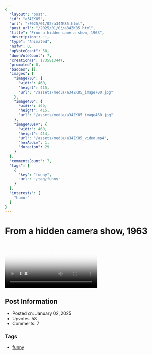```yaml
---
{
  "layout": "post",
  "id": "a34ZK85",
  "url": "/2025/01/02/a34ZK85.html",
  "post_url": "/2025/01/02/a34ZK85.html",
  "title": "From a hidden camera show, 1963",
  "description": "",
  "type": "Animated",
  "nsfw": 0,
  "upVoteCount": 58,
  "downVoteCount": 7,
  "creationTs": 1735813449,
  "promoted": 0,
  "badges": [],
  "images": {
    "image700": {
      "width": 460,
      "height": 415,
      "url": "/assets/media/a34ZK85_image700.jpg"
    },
    "image460": {
      "width": 460,
      "height": 415,
      "url": "/assets/media/a34ZK85_image460.jpg"
    },
    "image460sv": {
      "width": 460,
      "height": 414,
      "url": "/assets/media/a34ZK85_video.mp4",
      "hasAudio": 1,
      "duration": 29
    }
  },
  "commentsCount": 7,
  "tags": [
    {
      "key": "funny",
      "url": "/tag/funny"
    }
  ],
  "interests": [
    "humor"
  ]
}
---
```


# From a hidden camera show, 1963

<video controls playsinline loop poster="/assets/media/a34ZK85_image460.jpg">
  <source src="/assets/media/a34ZK85_video.mp4" type="video/mp4">
  Your browser does not support the video tag.
</video>

## Post Information

- Posted on: January 02, 2025
- Upvotes: 58
- Comments: 7

### Tags

- [funny](/tag/funny)
